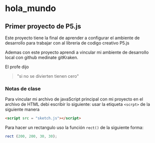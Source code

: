 # hola_mundo

## Primer proyecto de **P5.js**

Este proyecto tiene la final de aprender a configurar el ambiente de desarrollo para trabajar con al libreria de codigo creativo P5.js 

Ademas con este proyecto aprendi a vincular mi ambiente de desarrollo local con github medinate gitKraken.

El profe dijo

> "si no se divierten tienen cero"

### Notas de clase

Para vincular mi archivo de javaScript principal con mi proyecto en el archivo de HTML debi escribir lo siguiente: usar la etiqueta `<scrpt>` de la siguiente manera

``` html
<script src = "sketch.js"></script>

```

Para hacer un rectangulo uso la función 
`rect()` de la siguiente forma:

```js 
rect (200, 200, 30, 30); 
```